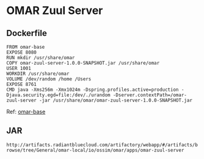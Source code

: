 # OMAR Zuul Server

## Dockerfile
```
FROM omar-base
EXPOSE 8080
RUN mkdir /usr/share/omar
COPY omar-zuul-server-1.0.0-SNAPSHOT.jar /usr/share/omar
USER 1001
WORKDIR /usr/share/omar
VOLUME /dev/random /home /Users
EXPOSE 8761
CMD java -Xms256m -Xmx1024m -Dspring.profiles.active=production -Djava.security.egd=file:/dev/./urandom -Dserver.contextPath=/omar-zuul-server -jar /usr/share/omar/omar-zuul-server-1.0.0-SNAPSHOT.jar
```
Ref: [omar-base](../../../../omar-base/docs/instal-guide/omar-base.md)

## JAR
`http://artifacts.radiantbluecloud.com/artifactory/webapp/#/artifacts/browse/tree/General/omar-local/io/ossim/omar/apps/omar-zuul-server`
